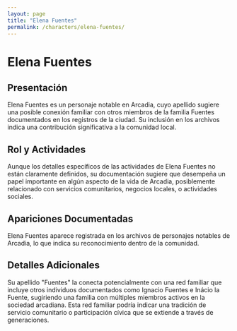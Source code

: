 ```yaml
---
layout: page
title: "Elena Fuentes"
permalink: /characters/elena-fuentes/
---
```


# Elena Fuentes

## Presentación
Elena Fuentes es un personaje notable en Arcadia, cuyo apellido sugiere una posible conexión familiar con otros miembros de la familia Fuentes documentados en los registros de la ciudad. Su inclusión en los archivos indica una contribución significativa a la comunidad local.

## Rol y Actividades
Aunque los detalles específicos de las actividades de Elena Fuentes no están claramente definidos, su documentación sugiere que desempeña un papel importante en algún aspecto de la vida de Arcadia, posiblemente relacionado con servicios comunitarios, negocios locales, o actividades sociales.

## Apariciones Documentadas
Elena Fuentes aparece registrada en los archivos de personajes notables de Arcadia, lo que indica su reconocimiento dentro de la comunidad.

## Detalles Adicionales
Su apellido "Fuentes" la conecta potencialmente con una red familiar que incluye otros individuos documentados como Ignacio Fuentes e Inácio la Fuente, sugiriendo una familia con múltiples miembros activos en la sociedad arcadiana. Esta red familiar podría indicar una tradición de servicio comunitario o participación cívica que se extiende a través de generaciones.